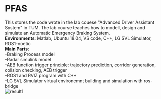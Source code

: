 # PFAS
This stores the code wrote in the lab couese "Advanced Driver Assistant System" in TUM. The lab course teaches how to modell, design and simulate an Automatic Emergency Braking System.  
**Environments**: Matlab, Ubuntu 18.04, VS code, C++, LG SVL Simulator, ROS1-noetic  
**Main Parts**:  
-Braking Process model  
-Radar simulink model  
-AEB function trigger principle: trajectory prediction, corridor generation, collsion checking, AEB trigger  
-ROS1 and RVIZ program with C++  
-LG SVL Simulator virtual environemnt building and simulation with ros-bridge  
![result1](https://user-images.githubusercontent.com/74742676/189616052-ef349fba-d37e-4e20-9c28-6c7c18686246.PNG)
